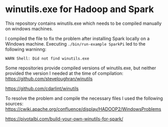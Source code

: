 # winutils.exe for Hadoop and Spark

This repository contains winutils.exe which needs to be compiled manually on windows machines.

I compiled the file to fix the problem after installing Spark locally on a Windows machine. Executing ``./bin/run-example SparkPi``  led to the following warninng:

``WARN Shell: Did not find winutils.exe``

Some repositories provide compiled versions of winutils.exe, but neither provided the version I needed at the time of compilation:
<https://github.com/steveloughran/winutils>

<https://github.com/cdarlint/winutils>

To resolve the problem and compile the necessary files I used the following sources:
<https://cwiki.apache.org/confluence/display/HADOOP2/WindowsProblems>

<https://pivotalbi.com/build-your-own-winutils-for-spark/>
